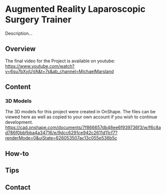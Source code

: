 # Augmented Reality Laparoscopic Surgery Trainer
Description...

## Overview
The final video for the Project is available on youtube:
https://www.youtube.com/watch?v=6su7bXyjUVA&t=7s&ab_channel=MichaelMarsland

## Content


### 3D Models
The 3D models for this project were created in OnShape. The files can be viewed here as well as copied to your own account if you wish to continue development.
https://cad.onshape.com/documents/7f866657db48ee6f939736f3/w/f6c8ad786f0bbfbba4a34716/e/9dcc6291ce942c2611d11cf7?renderMode=0&uiState=626053507ac13c055e536b5c



## How-to


## Tips


## Contact

